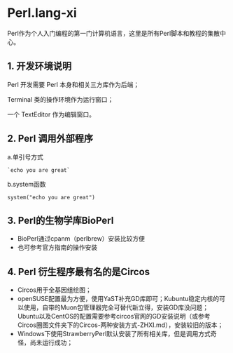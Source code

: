 # Perl.lang-xi

Perl作为个人入门编程的第一门计算机语言，这里是所有Perl脚本和教程的集散中心。

## 1. 开发环境说明
Perl 开发需要 Perl 本身和相关三方库作为后端；

Terminal 类的操作环境作为运行窗口；

一个 TextEditor 作为编辑窗口。

## 2. Perl 调用外部程序
a.单引号方式
```
`echo you are great`
```
b.system函数
```
system("echo you are great")
```

## 3. Perl的生物学库BioPerl
- BioPerl通过cpanm（perlbrew）安装比较方便
- 也可参考官方指南的操作安装

## 4. Perl 衍生程序最有名的是Circos
- Circos用于全基因组绘图；
- openSUSE配置最为方便，使用YaST补充GD库即可；Kubuntu稳定内核的可以使用，自带的Muon包管理器完全可替代新立得，安装GD库没问题；Ubuntu以及CentOS的配置需要参考circos官网的GD安装说明（或参考Circos圈图文件夹下的Circos-两种安装方式-ZHXI.md），安装较旧的版本；
- Windows下使用StrawberryPerl默认安装了所有相关库，但是调用方式奇怪，尚未运行成功；
